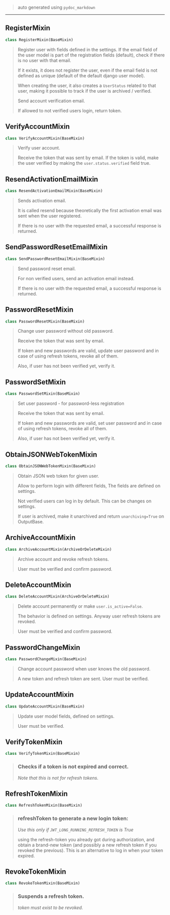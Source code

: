 
> auto generated using `pydoc_markdown`
___
## RegisterMixin

```python
class RegisterMixin(BaseMixin)
```

> Register user with fields defined in the settings. If the email field of
> the user model is part of the registration fields (default), check if there
> is no user with that email.
>
> If it exists, it does not register the user, even if the email field
> is not defined as unique (default of the default django user model).
>
> When creating the user, it also creates a `UserStatus` related to
> that user, making it possible to track if the user is archived /
> verified.
>
> Send account verification email.
>
> If allowed to not verified users login, return token.

## VerifyAccountMixin

```python
class VerifyAccountMixin(BaseMixin)
```

> Verify user account.
>
> Receive the token that was sent by email. If the token is valid,
> make the user verified by making the `user.status.verified` field
> true.

## ResendActivationEmailMixin

```python
class ResendActivationEmailMixin(BaseMixin)
```

> Sends activation email.
>
> It is called resend because theoretically the first activation email
> was sent when the user registered.
>
> If there is no user with the requested email, a successful response
> is returned.

## SendPasswordResetEmailMixin

```python
class SendPasswordResetEmailMixin(BaseMixin)
```

> Send password reset email.
>
> For non verified users, send an activation email instead.
>
> If there is no user with the requested email, a successful response
> is returned.

## PasswordResetMixin

```python
class PasswordResetMixin(BaseMixin)
```

> Change user password without old password.
>
> Receive the token that was sent by email.
>
> If token and new passwords are valid, update user password and in
> case of using refresh tokens, revoke all of them.
>
> Also, if user has not been verified yet, verify it.

## PasswordSetMixin

```python
class PasswordSetMixin(BaseMixin)
```

> Set user password - for password-less registration
>
> Receive the token that was sent by email.
>
> If token and new passwords are valid, set
> user password and in case of using refresh
> tokens, revoke all of them.
>
> Also, if user has not been verified yet, verify it.

## ObtainJSONWebTokenMixin

```python
class ObtainJSONWebTokenMixin(BaseMixin)
```

> Obtain JSON web token for given user.
>
> Allow to perform login with different fields, The fields are defined
> on settings.
>
> Not verified users can log in by default. This can be changes on
> settings.
>
> If user is archived, make it unarchived and return
> `unarchiving=True` on OutputBase.

## ArchiveAccountMixin

```python
class ArchiveAccountMixin(ArchiveOrDeleteMixin)
```

> Archive account and revoke refresh tokens.
>
> User must be verified and confirm password.

## DeleteAccountMixin

```python
class DeleteAccountMixin(ArchiveOrDeleteMixin)
```

> Delete account permanently or make `user.is_active=False`.
>
> The behavior is defined on settings. Anyway user refresh tokens are
> revoked.
>
> User must be verified and confirm password.

## PasswordChangeMixin

```python
class PasswordChangeMixin(BaseMixin)
```

> Change account password when user knows the old password.
>
> A new token and refresh token are sent. User must be verified.

## UpdateAccountMixin

```python
class UpdateAccountMixin(BaseMixin)
```

> Update user model fields, defined on settings.
>
> User must be verified.

## VerifyTokenMixin

```python
class VerifyTokenMixin(BaseMixin)
```

> ### Checks if a token is not expired and correct.
>
> *Note that this is not for refresh tokens.*

## RefreshTokenMixin

```python
class RefreshTokenMixin(BaseMixin)
```

> ### refreshToken to generate a new login token:
>
> *Use this only if `JWT_LONG_RUNNING_REFRESH_TOKEN` is True*
>
> using the refresh-token you already got during authorization, and
> obtain a brand-new token (and possibly a new refresh token if you
> revoked the previous). This is an alternative to log in when your
> token expired.

## RevokeTokenMixin

```python
class RevokeTokenMixin(BaseMixin)
```

> ### Suspends a refresh token.
>
> *token must exist to be revoked.*
